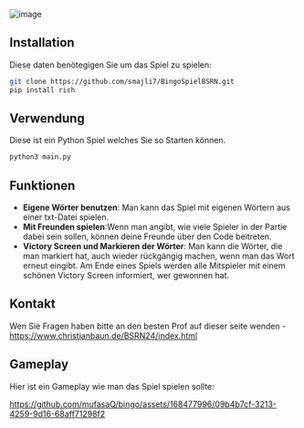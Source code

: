 ![image](https://github.com/mufasaQ/bingo/assets/168477996/8c78e104-01d0-4205-81ea-be945277e7f7)

## Installation

Diese daten benötegigen Sie um das Spiel zu spielen:

```bash
git clone https://github.com/smajli7/BingoSpielBSRN.git
pip install rich
```

## Verwendung

Diese ist ein Python Spiel welches Sie so Starten können.

```bash
python3 main.py
```
## Funktionen

- **Eigene Wörter benutzen**: Man kann das Spiel mit eigenen Wörtern aus einer txt-Datei spielen.
- **Mit Freunden spielen**:Wenn man angibt, wie viele Spieler in der Partie dabei sein sollen, können deine Freunde über den Code beitreten.
- **Victory Screen und Markieren der Wörter**: Man kann die Wörter, die man markiert hat, auch wieder rückgängig machen, wenn man das Wort erneut eingibt. Am Ende eines Spiels werden alle Mitspieler mit einem schönen Victory Screen informiert, wer gewonnen hat.

## Kontakt

Wen Sie Fragen haben bitte an den besten Prof auf dieser seite  wenden - https://www.christianbaun.de/BSRN24/index.html

## Gameplay

Hier ist ein Gameplay wie man das Spiel spielen sollte:

https://github.com/mufasaQ/bingo/assets/168477996/09b4b7cf-3213-4259-9d16-68aff71298f2
